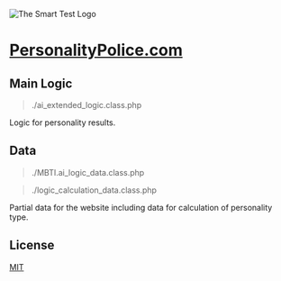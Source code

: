 
![The Smart Test Logo](https://personalitypolice.com/assets/images/perosnalitypolicegithub.png)

# [PersonalityPolice.com](https://personalitypolice.com)

## Main Logic
> ./ai_extended_logic.class.php

Logic for personality results.

## Data
> ./MBTI.ai_logic_data.class.php

> ./logic_calculation_data.class.php

Partial data for the website including data for calculation of personality type.

## License
[MIT](https://choosealicense.com/licenses/mit/)
